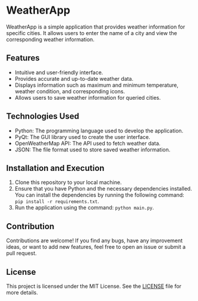 # WeatherApp

WeatherApp is a simple application that provides weather information for specific cities. It allows users to enter the name of a city and view the corresponding weather information.

## Features

- Intuitive and user-friendly interface.
- Provides accurate and up-to-date weather data.
- Displays information such as maximum and minimum temperature, weather condition, and corresponding icons.
- Allows users to save weather information for queried cities.

## Technologies Used

- Python: The programming language used to develop the application.
- PyQt: The GUI library used to create the user interface.
- OpenWeatherMap API: The API used to fetch weather data.
- JSON: The file format used to store saved weather information.

## Installation and Execution

1. Clone this repository to your local machine.
2. Ensure that you have Python and the necessary dependencies installed. You can install the dependencies by running the following command: `pip install -r requirements.txt`.
3. Run the application using the command: `python main.py`.

## Contribution

Contributions are welcome! If you find any bugs, have any improvement ideas, or want to add new features, feel free to open an issue or submit a pull request.

## License

This project is licensed under the MIT License. See the [LICENSE](LICENSE) file for more details.

